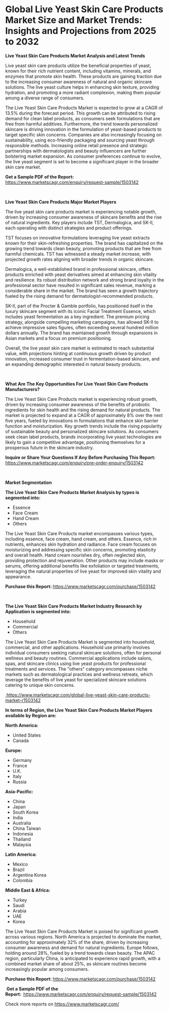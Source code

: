 <p><h1>Global Live Yeast Skin Care Products Market Size and Market Trends: Insights and Projections from 2025 to 2032</h1></p><p><strong>Live Yeast Skin Care Products Market Analysis and Latest Trends</strong></p>
<p><p>Live yeast skin care products utilize the beneficial properties of yeast, known for their rich nutrient content, including vitamins, minerals, and enzymes that promote skin health. These products are gaining traction due to the increasing consumer awareness of natural and organic skincare solutions. The live yeast culture helps in enhancing skin texture, providing hydration, and promoting a more radiant complexion, making them popular among a diverse range of consumers.</p><p>The Live Yeast Skin Care Products Market is expected to grow at a CAGR of 13.5% during the forecast period. This growth can be attributed to rising demand for clean label products, as consumers seek formulations that are free from harmful additives. Furthermore, the trend towards personalized skincare is driving innovation in the formulation of yeast-based products to target specific skin concerns. Companies are also increasingly focusing on sustainability, using eco-friendly packaging and sourcing yeast through responsible methods. Increasing online retail presence and strategic partnerships with dermatologists and beauty influencers are further bolstering market expansion. As consumer preferences continue to evolve, the live yeast segment is set to become a significant player in the broader skin care market.</p></p>
<p><strong>Get a Sample PDF of the Report:&nbsp;</strong> <a href="https://www.marketscagr.com/enquiry/request-sample/1503142?utm_campaign=3447&utm_medium=2&utm_source=Github&utm_content=ia&utm_term=23032025&utm_id=live-yeast-skin-care-products">https://www.marketscagr.com/enquiry/request-sample/1503142</a></p>
<p>&nbsp;</p>
<p><strong>Live Yeast Skin Care Products Major Market Players</strong></p>
<p><p>The live yeast skin care products market is experiencing notable growth, driven by increasing consumer awareness of skincare benefits and the rise of natural ingredients. Key players include TST, Dermalogica, and SK-II, each operating with distinct strategies and product offerings.</p><p>TST focuses on innovative formulations leveraging live yeast extracts known for their skin-refreshing properties. The brand has capitalized on the growing trend towards clean beauty, promoting products that are free from harmful chemicals. TST has witnessed a steady market increase, with projected growth rates aligning with broader trends in organic skincare.</p><p>Dermalogica, a well-established brand in professional skincare, offers products enriched with yeast derivatives aimed at enhancing skin vitality and resilience. Its robust distribution network and strong brand loyalty in the professional sector have resulted in significant sales revenue, marking a considerable share in the market. The brand has seen a growth trajectory fueled by the rising demand for dermatologist-recommended products.</p><p>SK-II, part of the Procter & Gamble portfolio, has positioned itself in the luxury skincare segment with its iconic Facial Treatment Essence, which includes yeast fermentation as a key ingredient. The premium pricing strategy, alongside compelling marketing campaigns, has allowed SK-II to achieve impressive sales figures, often exceeding several hundred million dollars annually. The brand has maintained growth through expansions in Asian markets and a focus on premium positioning.</p><p>Overall, the live yeast skin care market is estimated to reach substantial value, with projections hinting at continuous growth driven by product innovation, increased consumer trust in fermentation-based skincare, and an expanding demographic interested in natural beauty products.</p></p>
<p>&nbsp;</p>
<p><strong>What Are The Key Opportunities For Live Yeast Skin Care Products Manufacturers?</strong></p>
<p><p>The Live Yeast Skin Care Products market is experiencing robust growth, driven by increasing consumer awareness of the benefits of probiotic ingredients for skin health and the rising demand for natural products. The market is projected to expand at a CAGR of approximately 8% over the next five years, fueled by innovations in formulations that enhance skin barrier function and moisturization. Key growth trends include the rising popularity of sustainable beauty and personalized skincare solutions. As consumers seek clean label products, brands incorporating live yeast technologies are likely to gain a competitive advantage, positioning themselves for a prosperous future in the skincare industry.</p></p>
<p><strong>Inquire or Share Your Questions If Any Before Purchasing This Report:</strong> <a href="https://www.marketscagr.com/enquiry/pre-order-enquiry/1503142?utm_campaign=3447&utm_medium=2&utm_source=Github&utm_content=ia&utm_term=23032025&utm_id=live-yeast-skin-care-products">https://www.marketscagr.com/enquiry/pre-order-enquiry/1503142</a></p>
<p>&nbsp;</p>
<p><strong>Market Segmentation</strong></p>
<p><strong>The Live Yeast Skin Care Products Market Analysis by types is segmented into:</strong></p>
<p><ul><li>Essence</li><li>Face Cream</li><li>Hand Cream</li><li>Others</li></ul></p>
<p><p>The Live Yeast Skin Care Products market encompasses various types, including essence, face cream, hand cream, and others. Essence, rich in nutrients, enhances skin hydration and radiance. Face cream focuses on moisturizing and addressing specific skin concerns, promoting elasticity and overall health. Hand cream nourishes dry, often neglected skin, providing protection and rejuvenation. Other products may include masks or serums, offering additional benefits like exfoliation or targeted treatments, leveraging the natural properties of live yeast for improved skin vitality and appearance.</p></p>
<p><strong>Purchase this Report:&nbsp;</strong><a href="https://www.marketscagr.com/purchase/1503142?utm_campaign=3447&utm_medium=2&utm_source=Github&utm_content=ia&utm_term=23032025&utm_id=live-yeast-skin-care-products">https://www.marketscagr.com/purchase/1503142</a></p>
<p>&nbsp;</p>
<p><strong>The Live Yeast Skin Care Products Market Industry Research by Application is segmented into:</strong></p>
<p><ul><li>Household</li><li>Commercial</li><li>Others</li></ul></p>
<p><p>The Live Yeast Skin Care Products Market is segmented into household, commercial, and other applications. Household use primarily involves individual consumers seeking natural skincare solutions, often for personal wellness and beauty routines. Commercial applications include salons, spas, and skincare clinics using live yeast products for professional treatments and services. The "others" category encompasses niche markets such as dermatological practices and wellness retreats, which leverage the benefits of live yeast for specialized skincare solutions catering to unique skin concerns.</p></p>
<p><a href="https://www.marketscagr.com/global-live-yeast-skin-care-products-market-r1503142?utm_campaign=3447&utm_medium=2&utm_source=Github&utm_content=ia&utm_term=23032025&utm_id=live-yeast-skin-care-products">&nbsp;https://www.marketscagr.com/global-live-yeast-skin-care-products-market-r1503142</a></p>
<p><strong>In terms of Region, the Live Yeast Skin Care Products Market Players available by Region are:</strong></p>
<p>
    <p> <strong> North America: </strong>
        <ul>
            <li>United States</li>
            <li>Canada</li>
        </ul>
        </p> 
    <p> <strong> Europe: </strong>
        <ul>
            <li>Germany</li>
            <li>France</li>
            <li>U.K.</li>
            <li>Italy</li>
            <li>Russia</li>
        </ul>
        </p> 
    <p> <strong> Asia-Pacific: </strong>
        <ul>
            <li>China</li>
            <li>Japan</li>
            <li>South Korea</li>
            <li>India</li>
            <li>Australia</li>
            <li>China Taiwan</li>
            <li>Indonesia</li>
            <li>Thailand</li>
            <li>Malaysia</li>
        </ul>
        </p> 
    <p> <strong> Latin America: </strong>
        <ul>
            <li>Mexico</li>
            <li>Brazil</li>
            <li>Argentina Korea</li>
            <li>Colombia</li>
        </ul>
        </p> 
    <p> <strong> Middle East & Africa: </strong>
        <ul>
            <li>Turkey</li>
            <li>Saudi</li>
            <li>Arabia</li>
            <li>UAE</li>
            <li>Korea</li>
        </ul>
    </p>
    </p>
<p><p>The Live Yeast Skin Care Products Market is poised for significant growth across various regions. North America is projected to dominate the market, accounting for approximately 32% of the share, driven by increasing consumer awareness and demand for natural ingredients. Europe follows, holding around 28%, fueled by a trend towards clean beauty. The APAC region, particularly China, is anticipated to experience rapid growth, with a combined market share of about 25%, as skincare routines become increasingly popular among consumers.</p></p>
<p><strong>Purchase this Report: </strong><a href="https://www.marketscagr.com/purchase/1503142?utm_campaign=3447&utm_medium=2&utm_source=Github&utm_content=ia&utm_term=23032025&utm_id=live-yeast-skin-care-products">https://www.marketscagr.com/purchase/1503142</a></p>
<p>&nbsp;<strong>Get a Sample PDF of the Report:&nbsp;&nbsp;</strong><a href="https://www.marketscagr.com/enquiry/request-sample/1503142?utm_campaign=3447&utm_medium=2&utm_source=Github&utm_content=ia&utm_term=23032025&utm_id=live-yeast-skin-care-products">https://www.marketscagr.com/enquiry/request-sample/1503142</a></p>
<p><strong></strong></p>
<p>Check more reports on <a href="https://www.marketscagr.com/?utm_campaign=3447&utm_medium=2&utm_source=Github&utm_content=ia&utm_term=23032025&utm_id=live-yeast-skin-care-products">https://www.marketscagr.com/</a></p>